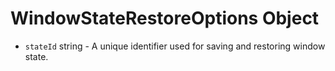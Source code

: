 # WindowStateRestoreOptions Object

* `stateId` string - A unique identifier used for saving and restoring window state.
